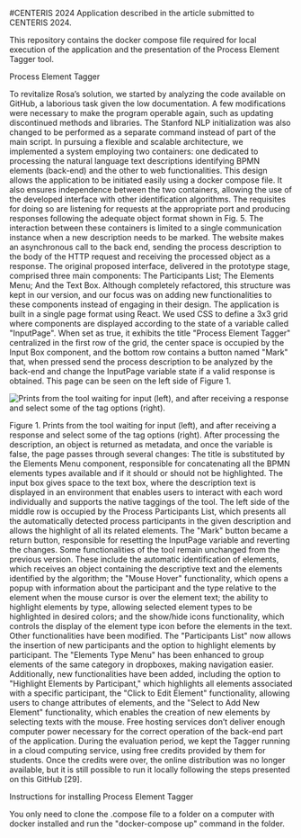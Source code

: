 #CENTERIS 2024
Application described in the article submitted to CENTERIS 2024.

This repository contains the docker compose file required for local execution of the application and the presentation of the Process Element Tagger tool.

Process Element Tagger

To revitalize Rosa’s solution, we started by analyzing the code available on GitHub, a laborious task given the low documentation. A few modifications were necessary to make the program operable again, such as updating discontinued methods and libraries. The Stanford NLP initialization was also changed to be performed as a separate command instead of part of the main script.
In pursuing a flexible and scalable architecture, we implemented a system employing two containers: one dedicated to processing the natural language text descriptions identifying BPMN elements (back-end) and the other to web functionalities. This design allows the application to be initiated easily using a docker compose file. It also ensures independence between the two containers, allowing the use of the developed interface with other identification algorithms. The requisites for doing so are listening for requests at the appropriate port and producing responses following the adequate object format shown in Fig. 5.
The interaction between these containers is limited to a single communication instance when a new description needs to be marked. The website makes an asynchronous call to the back end, sending the process description to the body of the HTTP request and receiving the processed object as a response.
The original proposed interface, delivered in the prototype stage, comprised three main components: The Participants List; The Elements Menu; And the Text Box. Although completely refactored, this structure was kept in our version, and our focus was on adding new functionalities to these components instead of engaging in their design.
The application is built in a single page format using React. We used CSS to define a 3x3 grid where components are displayed according to the state of a variable called "InputPage". When set as true, it exhibits the title "Process Element Tagger" centralized in the first row of the grid, the center space is occupied by the Input Box component, and the bottom row contains a button named "Mark" that, when pressed send the process description to be analyzed by the back-end and change the InputPage variable state if a valid response is obtained. This page can be seen on the left side of Figure 1.

![Prints from the tool waiting for input (left), and after receiving a response and select some of the tag options (right).]([URL_da_Imagem](https://github.com/AnonymousReview2024/CENTERIS-2024/blob/main/prints%20tool.png))
 
Figure 1. Prints from the tool waiting for input (left), and after receiving a response and select some of the tag options (right).
After processing the description, an object is returned as metadata, and once the variable is false, the page passes through several changes: The title is substituted by the Elements Menu component, responsible for concatenating all the BPMN elements types available and if it should or should not be highlighted. The input box gives space to the text box, where the description text is displayed in an environment that enables users to interact with each word individually and supports the native taggings of the tool. The left side of the middle row is occupied by the Process Participants List, which presents all the automatically detected process participants in the given description and allows the highlight of all its related elements. The "Mark" button became a return button, responsible for resetting the InputPage variable and reverting the changes.
Some functionalities of the tool remain unchanged from the previous version. These include the automatic identification of elements, which receives an object containing the descriptive text and the elements identified by the algorithm; the "Mouse Hover" functionality, which opens a popup with information about the participant and the type relative to the element when the mouse cursor is over the element text; the ability to highlight elements by type, allowing selected element types to be highlighted in desired colors; and the show/hide icons functionality, which controls the display of the element type icon before the elements in the text.
Other functionalities have been modified. The "Participants List" now allows the insertion of new participants and the option to highlight elements by participant. The "Elements Type Menu" has been enhanced to group elements of the same category in dropboxes, making navigation easier. Additionally, new functionalities have been added, including the option to "Highlight Elements by Participant," which highlights all elements associated with a specific participant, the "Click to Edit Element" functionality, allowing users to change attributes of elements, and the "Select to Add New Element" functionality, which enables the creation of new elements by selecting texts with the mouse.
Free hosting services don’t deliver enough computer power necessary for the correct operation of the back-end part of the application. During the evaluation period, we kept the Tagger running in a cloud computing service, using free credits provided by them for students. Once the credits were over, the online distribution was no longer available, but it is still possible to run it locally following the steps presented on this GitHub [29].


Instructions for installing Process Element Tagger

You only need to clone the .compose file to a folder on a computer with docker installed and run the "docker-compose up" command in the folder.


